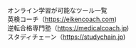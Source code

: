オンライン学習が可能なツール一覧<br>
英検コーチ（<a href="https://eikencoach.com)">https://eikencoach.com)</a><br>
逆転合格専門塾（<a href="https://medicalcoach.jp)">https://medicalcoach.jp)</a><br>
スタディチェーン（<a href="https://studychain.jp)">https://studychain.jp)</a>
